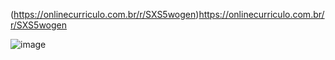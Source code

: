 (https://onlinecurriculo.com.br/r/SXS5wogen)https://onlinecurriculo.com.br/r/SXS5wogen


![image](https://github.com/Baliieiro/Portifolio/assets/107065917/a80397a6-cd5a-4f27-8823-22ca6c8e8211)
